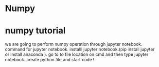 # Numpy
# numpy tutorial

we are going to perform numpy operation through jupyter notebook.
command for jupyter notebook.
installl jupyter notebook.(pip install jupyter or install anaconda ).
go to to file location on cmd and then type jupyter notebook.
create python file and start code !.